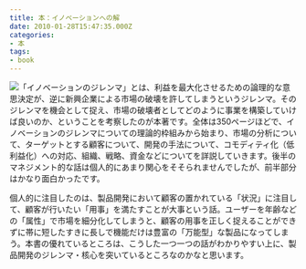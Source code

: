 ```yaml
---
title: 本：イノベーションへの解
date: 2010-01-28T15:47:35.000Z
categories:
- 本
tags:
- book
---
```

[![](http://ec2.images-amazon.com/images/I/51621J4CTVL._BO2,204,203,200_SL180_.jpg)](http://www.amazon.co.jp/gp/product/4798104930?ie=UTF8&tag=yutakayamaguc-22&linkCode=xm2&camp=247&creativeASIN=4798104930)「イノベーションのジレンマ」とは、利益を最大化させるための論理的な意思決定が、逆に新興企業による市場の破壊を許してしまうというジレンマ。そのジレンマを機会として捉え、市場の破壊者としてどのように事業を構築していけば良いのか、ということを考察したのが本著です。全体は350ページほどで、イノベーションのジレンマについての理論的枠組みから始まり、市場の分析について、ターゲットとする顧客について、開発の手法について、コモディティ化（低利益化）への対応、組織、戦略、資金などについてを詳説していきます。後半のマネジメント的な話は個人的にあまり関心をそそられませんでしたが、前半部分はかなり面白かったです。

<!-- more -->

個人的に注目したのは、製品開発において顧客の置かれている「状況」に注目して、顧客が行いたい「用事」を満たすことが大事という話。ユーザーを年齢などの「属性」で市場を細分化してしまうと、顧客の用事を正しく捉えることができずに帯に短したすきに長しで機能だけは豊富の「万能型」な製品になってしまう。本書の優れているところは、こうした一つ一つの話がわかりやすい上に、製品開発のジレンマ・核心を突いているところなのかなと思います。
